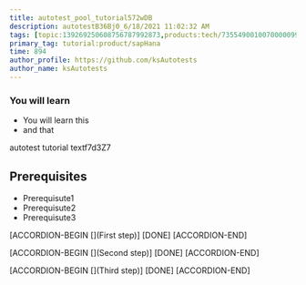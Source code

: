 ```yaml
---
title: autotest_pool_tutorial572wDB
description: autotestB36Bj0_6/18/2021 11:02:32 AM
tags: [topic:139269250608756787992873,products:tech/73554900100700000996,tutorial:experience/advanced]
primary_tag: tutorial:product/sapHana
time: 894
author_profile: https://github.com/ksAutotests
author_name: ksAutotests
---
```

### You will learn
- You will learn this
- and that

autotest tutorial textf7d3Z7

## Prerequisites
- Prerequisute1
- Prerequisute2
- Prerequisute3

[ACCORDION-BEGIN [](First step)]
[DONE]
[ACCORDION-END]

[ACCORDION-BEGIN [](Second step)]
[DONE]
[ACCORDION-END]

[ACCORDION-BEGIN [](Third step)]
[DONE]
[ACCORDION-END]


